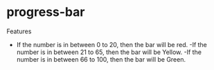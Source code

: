 # progress-bar

Features
- If the number is in between 0 to 20, then the bar will be red.
-If the number is in between 21 to 65, then the bar will be Yellow.
-If the number is in between 66 to 100, then the bar will be Green.
